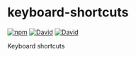 # keyboard-shortcuts
[![npm](https://img.shields.io/npm/v/keyboard-shortcuts.svg?style=flat-square)](https://www.npmjs.com/package/keyboard-shortcuts)
[![David](https://img.shields.io/david/ThomWright/keyboard-shortcuts.svg?style=flat-square)](https://david-dm.org/ThomWright/keyboard-shortcuts)
[![David](https://img.shields.io/david/dev/ThomWright/keyboard-shortcuts.svg?style=flat-square)](https://david-dm.org/ThomWright/keyboard-shortcuts#info=devDependencies)

Keyboard shortcuts
